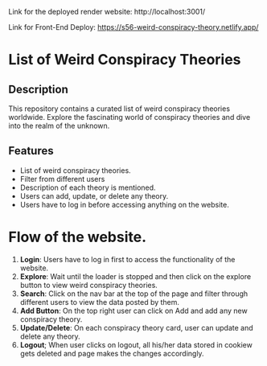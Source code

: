 Link for the deployed render website: http://localhost:3001/

Link for Front-End Deploy: https://s56-weird-conspiracy-theory.netlify.app/

# List of Weird Conspiracy Theories

## Description
This repository contains a curated list of weird conspiracy theories worldwide. Explore the fascinating world of conspiracy theories and dive into the realm of the unknown.

## Features
- List of weird conspiracy theories.
- Filter from different users
- Description of each theory is mentioned.
- Users can add, update, or delete any theory.
- Users have to log in before accessing anything on the website.


# Flow of the website.
1. **Login**: Users have to log in first to access the functionality of the website.
2. **Explore**: Wait until the loader is stopped and then click on the explore button to view weird conspiracy theories.
3. **Search**: Click on the nav bar at the top of the page and filter through different users to view the data posted by them.
4. **Add Button**: On the top right user can click on Add and add any new conspiracy theory.
5. **Update/Delete**: On each conspiracy theory card, user can update and delete any theory.
6. **Logout**; When user clicks on logout, all his/her data stored in cookiew gets deleted and page makes the changes accordingly.
     
